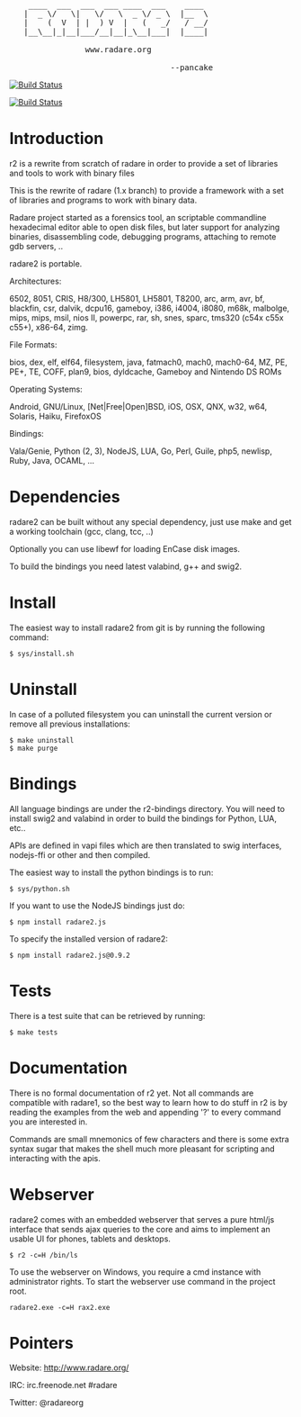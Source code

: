 <pre>
    ____  ___  ___  ___ ____  ___    ____
   |  _ \/   \|   \/   \  _ \/ _ \  |__  \
   |    (  V  | |  ) V  |   (   _/   / __/ 
   |__\__|_|__|___/__|__|_\__|___|  |____|

                www.radare.org

                                  --pancake
</pre>

[![Build Status](http://ci.rada.re/buildStatus/icon?job=radare2)](http://ci.rada.re/job/radare2/)

[![Build Status](https://scan.coverity.com/projects/416/badge.svg)](https://scan.coverity.com/projects/416)

# Introduction

r2 is a rewrite from scratch of radare in order to provide
a set of libraries and tools to work with binary files

This is the rewrite of radare (1.x branch) to provide a
framework with a set of libraries and programs to work
with binary data.

Radare project started as a forensics tool, an scriptable
commandline hexadecimal editor able to open disk files,
but later support for analyzing binaries, disassembling
code, debugging programs, attaching to remote gdb servers, ..

radare2 is portable.

Architectures:

6502, 8051, CRIS, H8/300, LH5801, LH5801, T8200, arc, arm, avr, bf, blackfin,
csr, dalvik, dcpu16, gameboy, i386, i4004, i8080, m68k, malbolge, mips, mips,
msil, nios II, powerpc, rar, sh, snes, sparc, tms320 (c54x c55x c55+), x86-64,
zimg.

File Formats:

  bios, dex, elf, elf64, filesystem, java, fatmach0, mach0,
  mach0-64, MZ, PE, PE+, TE, COFF, plan9, bios, dyldcache,
  Gameboy and Nintendo DS ROMs

Operating Systems:

  Android, GNU/Linux, [Net|Free|Open]BSD, iOS, OSX, QNX, w32,
  w64, Solaris, Haiku, FirefoxOS

Bindings:

  Vala/Genie, Python (2, 3), NodeJS, LUA, Go, Perl,
  Guile, php5, newlisp, Ruby, Java, OCAML, ...

# Dependencies

radare2 can be built without any special dependency, just
use make and get a working toolchain (gcc, clang, tcc, ..)

Optionally you can use libewf for loading EnCase disk images.

To build the bindings you need latest valabind, g++ and swig2.

# Install

The easiest way to install radare2 from git is by running
the following command:

    $ sys/install.sh

# Uninstall

In case of a polluted filesystem you can uninstall the current
version or remove all previous installations:

    $ make uninstall
    $ make purge

# Bindings

All language bindings are under the r2-bindings directory.
You will need to install swig2 and valabind in order to
build the bindings for Python, LUA, etc..

APIs are defined in vapi files which are then translated
to swig interfaces, nodejs-ffi or other and then compiled.

The easiest way to install the python bindings is to run:

    $ sys/python.sh

If you want to use the NodeJS bindings just do:

    $ npm install radare2.js

To specify the installed version of radare2:

    $ npm install radare2.js@0.9.2

# Tests

There is a test suite that can be retrieved by running:

    $ make tests

# Documentation

There is no formal documentation of r2 yet. Not all commands
are compatible with radare1, so the best way to learn how to
do stuff in r2 is by reading the examples from the web and
appending '?' to every command you are interested in.

Commands are small mnemonics of few characters and there is
some extra syntax sugar that makes the shell much more pleasant
for scripting and interacting with the apis.

# Webserver

radare2 comes with an embedded webserver that serves a pure
html/js interface that sends ajax queries to the core and
aims to implement an usable UI for phones, tablets and desktops.

    $ r2 -c=H /bin/ls
    
To use the webserver on Windows, you require a cmd instance 
with administrator rights. To start the webserver use command
in the project root.

    radare2.exe -c=H rax2.exe

# Pointers

Website: http://www.radare.org/

IRC: irc.freenode.net #radare

Twitter: @radareorg
